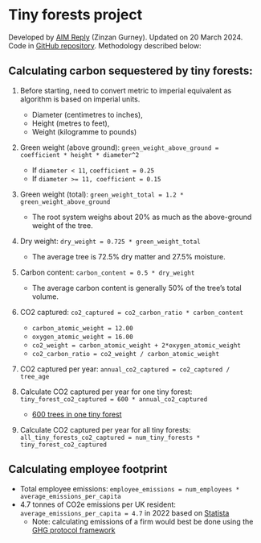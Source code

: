 # Tiny forests project

Developed by [AIM Reply](https://www.reply.com/aim-reply/en/) (Zinzan Gurney). Updated on 20 March 2024. Code in [GitHub repository](https://github.com/ZGurney/carbon-sequestration). Methodology described below:

## Calculating carbon sequestered by tiny forests:

1. Before starting, need to convert metric to imperial equivalent as algorithm is based on imperial units.
	- Diameter (centimetres to inches), 
	- Height (metres to feet), 
	- Weight (kilogramme to pounds)

2. Green weight (above ground): `green_weight_above_ground = coefficient * height * diameter^2`
	- If `diameter < 11`, `coefficient = 0.25`
	- If `diameter >= 11, coefficient = 0.15`
3. Green weight (total): `green_weight_total = 1.2 * green_weight_above_ground`
	- The root system weighs about 20% as much as the above-ground weight of the tree.
4. Dry weight: `dry_weight = 0.725 * green_weight_total`
	- The average tree is 72.5% dry matter and 27.5% moisture.
5. Carbon content: `carbon_content = 0.5 * dry_weight`
	- The average carbon content is generally 50% of the tree’s total volume.
6. CO2 captured: `co2_captured = co2_carbon_ratio * carbon_content`
	- `carbon_atomic_weight = 12.00`
	- `oxygen_atomic_weight = 16.00`
	- `co2_weight = carbon_atomic_weight + 2*oxygen_atomic_weight`
	- `co2_carbon_ratio = co2_weight / carbon_atomic_weight`
7. CO2 captured per year: `annual_co2_captured = co2_captured / tree_age`
8. Calculate CO2 captured per year for one tiny forest: `tiny_forest_co2_captured = 600 * annual_co2_captured`
	- [600 trees in one tiny forest](https://earthwatch.org.uk/program/tiny-forest/)
9. Calculate CO2 captured per year for all tiny forests:
`all_tiny_forests_co2_captured = num_tiny_forests * tiny_forest_co2_captured`

## Calculating employee footprint
- Total employee emissions: `employee_emissions = num_employees * average_emissions_per_capita`
- 4.7 tonnes of CO2e emissions per UK resident: `average_emissions_per_capita = 4.7` in 2022 based on [Statista](https://www.statista.com/statistics/1299198/co2-emissions-per-capita-united-kingdom/)
	- Note: calculating emissions of a firm would best be done using the [GHG protocol framework](https://ghgprotocol.org)